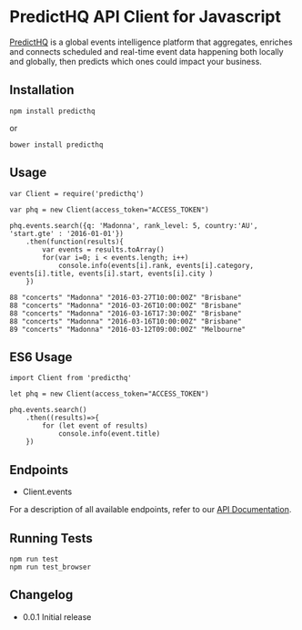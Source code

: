 # PredictHQ API Client for Javascript


[PredictHQ](https://www.predicthq.com/) is a global events intelligence platform that aggregates, enriches and connects scheduled and real-time event data happening both locally and globally, then predicts which ones could impact your business.


## Installation

    npm install predicthq

or

    bower install predicthq
    
## Usage

    var Client = require('predicthq')
     
    var phq = new Client(access_token="ACCESS_TOKEN")
    
    phq.events.search({q: 'Madonna', rank_level: 5, country:'AU', 'start.gte' : '2016-01-01'})
        .then(function(results){
            var events = results.toArray()
            for(var i=0; i < events.length; i++)
                console.info(events[i].rank, events[i].category, events[i].title, events[i].start, events[i].city )
        })

    88 "concerts" "Madonna" "2016-03-27T10:00:00Z" "Brisbane"
    88 "concerts" "Madonna" "2016-03-26T10:00:00Z" "Brisbane"
    88 "concerts" "Madonna" "2016-03-16T17:30:00Z" "Brisbane"
    88 "concerts" "Madonna" "2016-03-16T10:00:00Z" "Brisbane"
    89 "concerts" "Madonna" "2016-03-12T09:00:00Z" "Melbourne"
    
## ES6 Usage
    
    import Client from 'predicthq'
    
    let phq = new Client(access_token="ACCESS_TOKEN")
    
    phq.events.search()
        .then((results)=>{
            for (let event of results)
                console.info(event.title)
        })
    

## Endpoints

* Client.events


For a description of all available endpoints, refer to our [API Documentation](https://developer.predicthq.com/).

## Running Tests

    npm run test
    npm run test_browser 

## Changelog

* 0.0.1     Initial release
